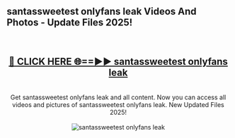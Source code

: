 <h2>santassweetest onlyfans leak Videos And Photos - Update Files 2025!</h2>
<br>
<div align="center">
<h2><a href="https://top-ai-tools.click/QrbHav" rel="nofollow">🔴 CLICK HERE 🌐==►► santassweetest onlyfans leak</a></h2>
<br>
Get santassweetest onlyfans leak and all content. Now you can access all videos and pictures of santassweetest onlyfans leak. New Updated Files 2025!
<br>
<br>
<a href="https://top-ai-tools.click/QrbHav" rel="nofollow" data-target="animated-image.originalLink"><img src="https://i.ibb.co.com/WyWwxjT/player-gif2.gif" alt="santassweetest onlyfans leak" style="max-width: 100%; display: inline-block;" data-target="animated-image.originalImage"></a>
</div>
<br>